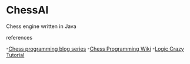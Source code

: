 # ChessAI

Chess engine written in Java

references

-[Chess programming blog series](https://www.gamedev.net/articles/programming/artificial-intelligence/chess-programming-part-i-getting-started-r1014)
-[Chess Programming Wiki](https://www.chessprogramming.org/Main_Page)
-[Logic Crazy Tutorial](https://www.youtube.com/watch?v=V_2-LOvr5E8&list=PLQV5mozTHmacMeRzJCW_8K3qw2miYqd0c)
